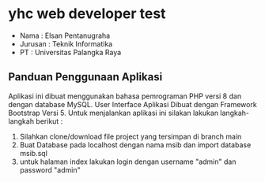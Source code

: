 # yhc web developer test
- Nama : Elsan Pentanugraha
- Jurusan : Teknik Informatika
- PT : Universitas Palangka Raya

## Panduan Penggunaan Aplikasi
Aplikasi ini dibuat menggunakan bahasa pemrograman PHP versi 8 dan dengan database MySQL. User Interface Aplikasi Dibuat dengan Framework Bootstrap Versi 5. Untuk menjalankan aplikasi ini silakan lakukan langkah-langkah berikut :
1. Silahkan clone/download file project yang tersimpan di branch main
2. Buat Database pada localhost dengan nama msib dan import database msib.sql
3. untuk halaman index lakukan login dengan username "admin" dan password "admin"